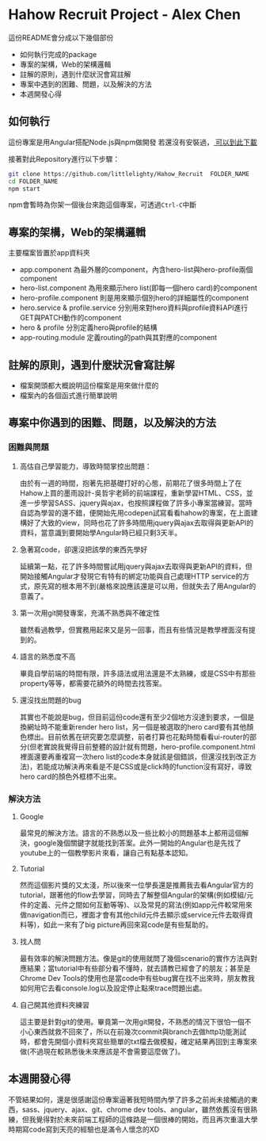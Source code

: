 # Hahow Recruit Project - Alex Chen

<!-- 粗體： **...**
連結： [文字](網址)
列點： *
標題： #
小標題： ##
斜體： ###
文字灰背景： `...`
大塊灰背景： ```bash ... ```b
也可以用HTML的語法來寫 -->

這份README會分成以下幾個部份
* 如何執行完成的package
* 專案的架構，Web的架構邏輯
* 註解的原則，遇到什麼狀況會寫註解
* 專案中遇到的困難、問題，以及解決的方法
* 本週開發心得

## 如何執行

這份專案是用Angular搭配Node.js與npm做開發
若還沒有安裝過，<a href="https://docs.npmjs.com/getting-started/installing-node" target="_blank" title="Installing Node.js and updating npm">
可以到此下載</a> 

接著對此Repository進行以下步驟：
```bash
git clone https://github.com/littlelighty/Hahow_Recruit  FOLDER_NAME
cd FOLDER_NAME
npm start
```
npm會暫時為你架一個後台來跑這個專案，可透過`Ctrl-C`中斷


## 專案的架構，Web的架構邏輯

主要檔案皆置於app資料夾
* app.component 為最外層的component，內含hero-list與hero-profile兩個component
* hero-list.component 為用來顯示hero list(即每一個hero card)的component
* hero-profile.component 則是用來顯示個別hero的詳細屬性的component
* hero.service & profile.service 分別用來對hero資料與profile資料API進行GET與PATCH動作的component
* hero & profile 分別定義hero與profile的結構
* app-routing.module 定義routing的path與其對應的component


## 註解的原則，遇到什麼狀況會寫註解
* 檔案開頭都大概說明這份檔案是用來做什麼的
* 檔案內的各個函式進行簡單說明


## 專案中你遇到的困難、問題，以及解決的方法
<h3>困難與問題</h3>
<ol>
	<li>高估自己學習能力，導致時間掌控出問題：<br>
		<p>由於有一週的時間，抱著先把基礎打好的心態，前期花了很多時間上了在Hahow上買的墨雨設計-吳哲宇老師的前端課程，重新學習HTML、CSS，並進一步學習SASS、jquery與ajax，也按照課程做了許多小專案當練習。當時自認為學習的還不錯，便開始先用codepen試寫看看hahow的專案，在上面建構好了大致的view，同時也花了許多時間用jquery與ajax去取得與更新API的資料，當意識到要開始學Angular時已經只剩3天半。</p>
	</li>
	<li>急著寫code，卻還沒把該學的東西先學好
		<p>延續第一點，花了許多時間嘗試用jquery與ajax去取得與更新API的資料，但開始接觸Angular才發現它有特有的綁定功能與自己處理HTTP service的方式，原先寫的根本用不到(嚴格來說應該還是可以用，但就失去了用Angular的意義了。</p>
	</li>
	<li>第一次用git開發專案，充滿不熟悉與不確定性
		<p>雖然看過教學，但實務用起來又是另一回事，而且有些情況是教學裡面沒有提到的。</p>
	</li>
	<li>語言的熟悉度不高
		<p>畢竟自學前端的時間有限，許多語法或用法還是不太熟練，或是CSS中有那些property等等，都需要花額外的時間去找答案。</p>
	</li>
	<li>還沒找出問題的bug
		<p>其實也不能說是bug，但目前這份code還有至少2個地方沒達到要求，一個是換網址時不能重新render hero list，另一個是被選取的hero card要有其他顏色標出。目前依舊在研究要怎麼調整，前者打算也花點時間看看ui-router的部分(但老實說我覺得目前整體的設計就有問題，hero-profile.component.html裡面還要再重複寫一次hero list的code本身就該是個錯誤，但還沒找到改正方法)，若能成功解決再來看是不是CSS或是click時的function沒有寫好，導致hero card的顏色外框標不出來。</p>
	</li>
</ol>

<h3>解決方法</h3>
<ol>
	<li>Google<br>
		<p>最常見的解決方法。語言的不熟悉以及一些比較小的問題基本上都用這個解決，google幾個關鍵字就能找到答案。此外一開始的Angular也是先找了youtube上的一個教學影片來看，讓自己有點基本認知。</p>
	</li>
	<li>Tutorial
		<p>然而這個影片獎的又太淺，所以後來一位學長還是推薦我去看Angular官方的tutorial，跟著他的flow去學習，同時去了解整個Angular的架構(例如模組/元件的定義、元件之間如何互動等等)、以及常見的寫法(例如app元件較常用來做navigation而已，裡面才會有其他child元件去顯示或service元件去取得資料等)，如此一來有了big picture再回來寫code是有些幫助的。</p>
	</li>
	<li>找人問
		<p>最有效率的解決問題方法。像是git的使用就問了幾個scenario的實作方法與對應結果；當tutorial中有些部分看不懂時，就去請教已經會了的朋友；甚至是Chrome Dev Tools的使用也是當code中有些bug實在找不出來時，朋友教我如何用它去看console.log以及設定停止點來trace問題出處。</p>
	</li>
	<li>自己開其他資料夾練習
		<p>這主要是針對git的使用。畢竟第一次用git開發，不熟悉的情況下很怕一個不小心東西就救不回來了，所以在前幾次commit與branch去做http功能測試時，都會先開個小資料夾寫些簡單的txt檔去做模擬，確定結果再回到主專案來做(不過現在較熟悉後未來應該是不會需要這麼做了)。</p>
	</li>
</ol>


## 本週開發心得
不管結果如何，還是很感謝這份專案逼著我短時間內學了許多之前尚未接觸過的東西，sass、jquery、ajax、git、chrome dev tools、angular，雖然依舊沒有很熟練，但我覺得對於未來前端工程師的這條路是一個很棒的開始，而且再次重溫大學時期寫code寫到天亮的經驗也是滿令人懷念的XD